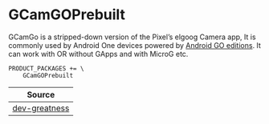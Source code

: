 # GCamGOPrebuilt

GCamGo is a stripped-down version of the Pixel’s elgoog Camera app, It is commonly used by Android One devices powered by [Android GO editions](https://www.android.com/versions/go-edition/). 
It can work with OR without GApps and with MicroG etc.


```
PRODUCT_PACKAGES += \
    GCamGOPrebuilt
```


| Source |
| ------ |
| [dev-greatness](https://www.celsoazevedo.com/files/android/google-camera/dev-greatness/) |

